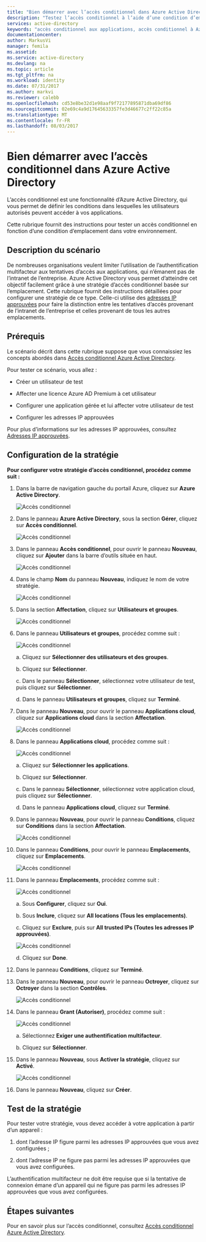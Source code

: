```yaml
---
title: "Bien démarrer avec l’accès conditionnel dans Azure Active Directory | Microsoft Docs"
description: "Testez l’accès conditionnel à l’aide d’une condition d’emplacement."
services: active-directory
keywords: "accès conditionnel aux applications, accès conditionnel à Azure AD, accès sécurisé aux ressources d’entreprise, stratégies d’accès conditionnel"
documentationcenter: 
author: MarkusVi
manager: femila
ms.assetid: 
ms.service: active-directory
ms.devlang: na
ms.topic: article
ms.tgt_pltfrm: na
ms.workload: identity
ms.date: 07/31/2017
ms.author: markvi
ms.reviewer: calebb
ms.openlocfilehash: cd53e8be32d1e98aaf9f72177895871dba69df86
ms.sourcegitcommit: 02e69c4a9d17645633357fe3d46677c2ff22c85a
ms.translationtype: MT
ms.contentlocale: fr-FR
ms.lasthandoff: 08/03/2017
---
```

# <a name="get-started-with-conditional-access-in-azure-active-directory"></a>Bien démarrer avec l’accès conditionnel dans Azure Active Directory

L’accès conditionnel est une fonctionnalité d’Azure Active Directory, qui vous permet de définir les conditions dans lesquelles les utilisateurs autorisés peuvent accéder à vos applications. 

Cette rubrique fournit des instructions pour tester un accès conditionnel en fonction d’une condition d’emplacement dans votre environnement.  


## <a name="scenario-description"></a>Description du scénario

De nombreuses organisations veulent limiter l’utilisation de l’authentification multifacteur aux tentatives d’accès aux applications, qui n’émanent pas de l’intranet de l’entreprise. Azure Active Directory vous permet d’atteindre cet objectif facilement grâce à une stratégie d’accès conditionnel basée sur l’emplacement. Cette rubrique fournit des instructions détaillées pour configurer une stratégie de ce type. Celle-ci utilise des [adresses IP approuvées](../multi-factor-authentication/multi-factor-authentication-whats-next.md#trusted-ips) pour faire la distinction entre les tentatives d’accès provenant de l’intranet de l’entreprise et celles provenant de tous les autres emplacements.


## <a name="prerequisites"></a>Prérequis

Le scénario décrit dans cette rubrique suppose que vous connaissiez les concepts abordés dans [Accès conditionnel Azure Active Directory](active-directory-conditional-access-azure-portal.md).

Pour tester ce scénario, vous allez :

- Créer un utilisateur de test 

- Affecter une licence Azure AD Premium à cet utilisateur

- Configurer une application gérée et lui affecter votre utilisateur de test

- Configurer les adresses IP approuvées

Pour plus d’informations sur les adresses IP approuvées, consultez [Adresses IP approuvées](../multi-factor-authentication/multi-factor-authentication-whats-next.md#trusted-ips).


## <a name="policy-configuration-steps"></a>Configuration de la stratégie

**Pour configurer votre stratégie d’accès conditionnel, procédez comme suit :**

1. Dans la barre de navigation gauche du portail Azure, cliquez sur **Azure Active Directory**. 

    ![Accès conditionnel](./media/active-directory-conditional-access-azure-portal-get-started/01.png)

2. Dans le panneau **Azure Active Directory**, sous la section **Gérer**, cliquez sur **Accès conditionnel**.

    ![Accès conditionnel](./media/active-directory-conditional-access-azure-portal-get-started/02.png)
 
3. Dans le panneau **Accès conditionnel**, pour ouvrir le panneau **Nouveau**, cliquez sur **Ajouter** dans la barre d’outils située en haut.

    ![Accès conditionnel](./media/active-directory-conditional-access-azure-portal-get-started/03.png)

4. Dans le champ **Nom** du panneau **Nouveau**, indiquez le nom de votre stratégie.

    ![Accès conditionnel](./media/active-directory-conditional-access-azure-portal-get-started/04.png)

5. Dans la section **Affectation**, cliquez sur **Utilisateurs et groupes**.

    ![Accès conditionnel](./media/active-directory-conditional-access-azure-portal-get-started/05.png)

6. Dans le panneau **Utilisateurs et groupes**, procédez comme suit :

    ![Accès conditionnel](./media/active-directory-conditional-access-azure-portal-get-started/06.png)

    a. Cliquez sur **Sélectionner des utilisateurs et des groupes**.

    b. Cliquez sur **Sélectionner**.

    c. Dans le panneau **Sélectionner**, sélectionnez votre utilisateur de test, puis cliquez sur **Sélectionner**.

    d. Dans le panneau **Utilisateurs et groupes**, cliquez sur **Terminé**.

7. Dans le panneau **Nouveau**, pour ouvrir le panneau **Applications cloud**, cliquez sur **Applications cloud** dans la section **Affectation**.

    ![Accès conditionnel](./media/active-directory-conditional-access-azure-portal-get-started/07.png)

8. Dans le panneau **Applications cloud**, procédez comme suit :

    ![Accès conditionnel](./media/active-directory-conditional-access-azure-portal-get-started/08.png)

    a. Cliquez sur **Sélectionner les applications**.

    b. Cliquez sur **Sélectionner**.

    c. Dans le panneau **Sélectionner**, sélectionnez votre application cloud, puis cliquez sur **Sélectionner**.

    d. Dans le panneau **Applications cloud**, cliquez sur **Terminé**.

9. Dans le panneau **Nouveau**, pour ouvrir le panneau **Conditions**, cliquez sur **Conditions** dans la section **Affectation**.

    ![Accès conditionnel](./media/active-directory-conditional-access-azure-portal-get-started/09.png)

10. Dans le panneau **Conditions**, pour ouvrir le panneau **Emplacements**, cliquez sur **Emplacements**.

    ![Accès conditionnel](./media/active-directory-conditional-access-azure-portal-get-started/10.png)

11. Dans le panneau **Emplacements**, procédez comme suit :

    ![Accès conditionnel](./media/active-directory-conditional-access-azure-portal-get-started/11.png)

    a. Sous **Configurer**, cliquez sur **Oui**.

    b. Sous **Inclure**, cliquez sur **All locations (Tous les emplacements)**.

    c. Cliquez sur **Exclure**, puis sur **All trusted IPs (Toutes les adresses IP approuvées)**.

    ![Accès conditionnel](./media/active-directory-conditional-access-azure-portal-get-started/12.png)

    d. Cliquez sur **Done**.

12. Dans le panneau **Conditions**, cliquez sur **Terminé**.

13. Dans le panneau **Nouveau**, pour ouvrir le panneau **Octroyer**, cliquez sur **Octroyer** dans la section **Contrôles**.

    ![Accès conditionnel](./media/active-directory-conditional-access-azure-portal-get-started/13.png)

14. Dans le panneau **Grant (Autoriser)**, procédez comme suit :

    ![Accès conditionnel](./media/active-directory-conditional-access-azure-portal-get-started/14.png)

    a. Sélectionnez **Exiger une authentification multifacteur**.

    b. Cliquez sur **Sélectionner**.

15. Dans le panneau **Nouveau**, sous **Activer la stratégie**, cliquez sur **Activé**.

    ![Accès conditionnel](./media/active-directory-conditional-access-azure-portal-get-started/15.png)

16. Dans le panneau **Nouveau**, cliquez sur **Créer**.


## <a name="testing-the-policy"></a>Test de la stratégie

Pour tester votre stratégie, vous devez accéder à votre application à partir d’un appareil : 

1. dont l’adresse IP figure parmi les adresses IP approuvées que vous avez configurées ; 

1. dont l’adresse IP ne figure pas parmi les adresses IP approuvées que vous avez configurées.

L’authentification multifacteur ne doit être requise que si la tentative de connexion émane d’un appareil qui ne figure pas parmi les adresses IP approuvées que vous avez configurées. 


## <a name="next-steps"></a>Étapes suivantes

Pour en savoir plus sur l’accès conditionnel, consultez [Accès conditionnel Azure Active Directory](active-directory-conditional-access-azure-portal.md).

